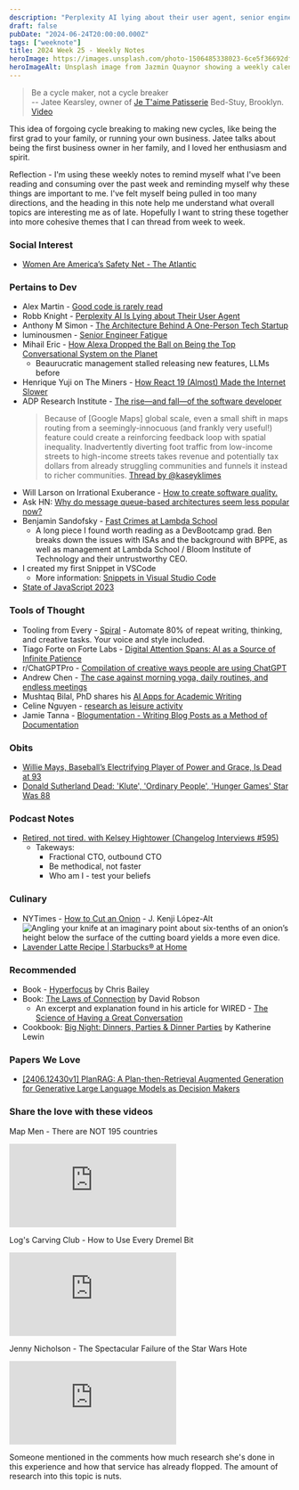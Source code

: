 ```yaml
---
description: "Perplexity AI lying about their user agent, senior engineer fatigue, creating my first VSCode snippet, cutting an onion, and RIP Donald Sutherland and Willie Mays."
draft: false
pubDate: "2024-06-24T20:00:00.000Z"
tags: ["weeknote"]
title: 2024 Week 25 - Weekly Notes
heroImage: https://images.unsplash.com/photo-1506485338023-6ce5f36692df?ixlib=rb-4.0.3&ixid=M3wxMjA3fDB8MHxwaG90by1wYWdlfHx8fGVufDB8fHx8fA%3D%3D&auto=format&fit=crop&w=2370&q=80
heroImageAlt: Unsplash image from Jazmin Quaynor showing a weekly calendar
---
```


> Be a cycle maker, not a cycle breaker  
> -- Jatee Kearsley, owner of [Je T'aime Patisserie](https://www.jetaimebk.com/) Bed-Stuy, Brooklyn. [Video](https://www.youtube.com/watch?v=1yk2eqRWzEA&list=LL&index=12)

This idea of forgoing cycle breaking to making new cycles, like being the first grad to your family, or running your own business. Jatee talks about being the first business owner in her family, and I loved her enthusiasm and spirit.

Reflection - I'm using these weekly notes to remind myself what I've been reading and consuming over the past week and reminding myself why these things are important to me. I've felt myself being pulled in too many directions, and the heading in this note help me understand what overall topics are interesting me as of late. Hopefully I want to string these together into more cohesive themes that I can thread from week to week.

### Social Interest

- [Women Are America’s Safety Net - The Atlantic](https://www.theatlantic.com/books/archive/2024/06/holding-it-together-jessica-calarco-book-review/678673/)

### Pertains to Dev

- Alex Martin - [Good code is rarely read](https://www.alexmolas.com/2024/06/06/good-code.html?utm_source=tldrwebdev)
- Robb Knight - [Perplexity AI Is Lying about Their User Agent](https://rknight.me/blog/perplexity-ai-is-lying-about-its-user-agent/?utm_source=tldrwebdev)
- Anthony M Simon - [The Architecture Behind A One-Person Tech Startup](https://anthonynsimon.com/blog/one-man-saas-architecture/?utm_source=tldrwebdev)
- luminousmen - [Senior Engineer Fatigue](https://luminousmen.com/post/senior-engineer-fatigue?utm_source=tldrnewsletter)
- Mihail Eric - [How Alexa Dropped the Ball on Being the Top Conversational System on the Planet](https://www.mihaileric.com/posts/how-alexa-dropped-the-ball-conversational-ai/?utm_source=changelog-news)
  - Beaurucratic management stalled releasing new features, LLMs before
- Henrique Yuji on The Miners - [How React 19 (Almost) Made the Internet Slower](https://blog.codeminer42.com/how-react-19-almost-made-the-internet-slower/?utm_source=tldrwebdev)
- ADP Research Institute - [The rise—and fall—of the software developer](https://www.adpri.org/the-rise-and-fall-of-the-software-developer/?utm_source=tldrwebdev)
  > Because of \[Google Maps\] global scale, even a small shift in maps routing from a seemingly-innocuous (and frankly very useful!) feature could create a reinforcing feedback loop with spatial inequality. Inadvertently diverting foot traffic from low-income streets to high-income streets takes revenue and potentially tax dollars from already struggling communities and funnels it instead to richer communities.
  > [Thread by @kaseyklimes](https://threadreaderapp.com/thread/1802431551671603375.html?utm_source=tldrwebdev)
- Will Larson on Irrational Exuberance - [How to create software quality.](https://lethain.com/quality/?utm_source=tldrnewsletter)
- Ask HN: [Why do message queue-based architectures seem less popular now?](https://news.ycombinator.com/item?id=40723302&utm_source=tldrnewsletter)
- Benjamin Sandofsky - [Fast Crimes at Lambda School](https://www.sandofsky.com/lambda-school/?utm_source=tldrnewsletter)
  - A long piece I found worth reading as a DevBootcamp grad. Ben breaks down the issues with ISAs and the background with BPPE, as well as management at Lambda School / Bloom Institute of Technology and their untrustworthy CEO.
- I created my first Snippet in VSCode
  - More information: [Snippets in Visual Studio Code](https://code.visualstudio.com/docs/editor/userdefinedsnippets)
- [State of JavaScript 2023](https://2023.stateofjs.com/en-US/)

### Tools of Thought

- Tooling from Every - [Spiral](https://spiral.computer/) - Automate 80% of repeat writing, thinking, and creative tasks. Your voice and style included.
- Tiago Forte on Forte Labs - [Digital Attention Spans: AI as a Source of Infinite Patience](https://fortelabs.com/blog/digital-attention-spans-ai-as-a-source-of-infinite-patience/?utm_source=convertkit&utm_medium=email&utm_campaign=Will%20AI%20give%20us%20infinite%20patience?%20-%2014202143)
- r/ChatGPTPro - [Compilation of creative ways people are using ChatGPT](https://www.reddit.com/r/ChatGPTPro/comments/1dfqzva/compilation_of_creative_ways_people_are_using/?utm_source=www.theneurondaily.com&utm_medium=newsletter&utm_campaign=runway-gen-3-alpha)
- Andrew Chen - [The case against morning yoga, daily routines, and endless meetings](https://andrewchen.substack.com/p/10x-work-versus-1x-work?utm_source=tldrnewsletter)
- Mushtaq Bilal, PhD shares his [AI Apps for Academic Writing](https://docs.google.com/document/d/16wuQlVjBJI6QBDww5IKud3XQINBeAUytvMk2-w4AMtE/edit)
- Celine Nguyen - [research as leisure activity](https://www.personalcanon.com/p/research-as-leisure-activity)
- Jamie Tanna - [Blogumentation - Writing Blog Posts as a Method of Documentation](https://www.jvt.me/posts/2017/06/25/blogumentation/)

### Obits

- [Willie Mays, Baseball’s Electrifying Player of Power and Grace, Is Dead at 93](https://www.nytimes.com/2024/06/18/sports/willie-mays-dead.html)
- [Donald Sutherland Dead: 'Klute', 'Ordinary People', 'Hunger Games' Star Was 88](https://deadline.com/2024/06/donald-sutherland-dead-1235978933/)

### Podcast Notes

- [Retired, not tired. with Kelsey Hightower (Changelog Interviews #595)](https://changelog.com/podcast/595)
  - Takeways:
    - Fractional CTO, outbound CTO
    - Be methodical, not faster
    - Who am I - test your beliefs

### Culinary

- NYTimes - [How to Cut an Onion](https://www.nytimes.com/article/how-to-cut-onion.html) - J. Kenji López-Alt
  ![Angling your knife at an imaginary point about six-tenths of an onion’s height below the surface of the cutting board yields a more even dice.](https://static01.nyt.com/images/2024/06/12/dining/10kenji-onions-test-04/10kenji-onions-test-04-superJumbo.jpg?quality=75&auto=webp)
- [Lavender Latte Recipe | Starbucks® at Home](https://www.starbucksathome.com/recipes/lavender-latte)

### Recommended

- Book - [Hyperfocus](https://chrisbailey.com/hyperfocus/) by Chris Bailey
- Book: [The Laws of Connection](https://www.simonandschuster.com/books/The-Laws-of-Connection/David-Robson/9781639366484) by David Robson
  - An excerpt and explanation found in his article for WIRED - [The Science of Having a Great Conversation](https://www.wired.com/story/the-science-of-having-a-great-conversation-research-social-connection/)
- Cookbook: [Big Night: Dinners, Parties & Dinner Parties](https://bignightbk.com/products/big-night-book-dinners-parties-dinner-parties) by Katherine Lewin

### Papers We Love

- [[2406.12430v1] PlanRAG: A Plan-then-Retrieval Augmented Generation for Generative Large Language Models as Decision Makers](https://arxiv.org/abs/2406.12430v1?utm_source=tldrai)

### Share the love with these videos

Map Men - There are NOT 195 countries

<iframe
  class="aspect-video w-full my-2"
  src="https://www.youtube.com/embed/3nB688xBYdY"
  title="There are NOT 195 countries"
  frameborder="0"
  allow="accelerometer; autoplay; clipboard-write; encrypted-media; gyroscope; picture-in-picture; web-share"
  allowfullscreen></iframe>

Log's Carving Club - How to Use Every Dremel Bit

<iframe
  class="aspect-video w-full my-2"
  src="https://www.youtube.com/embed/glEW8K9kn64"
  title="How to Use Every Dremel Bit"
  frameborder="0"
  allow="accelerometer; autoplay; clipboard-write; encrypted-media; gyroscope; picture-in-picture; web-share"
  allowfullscreen></iframe>

Jenny Nicholson - The Spectacular Failure of the Star Wars Hote

<iframe
  class="aspect-video w-full my-2"
  src="https://www.youtube.com/embed/T0CpOYZZZW4"
  title="The Spectacular Failure of the Star Wars Hote"
  frameborder="0"
  allow="accelerometer; autoplay; clipboard-write; encrypted-media; gyroscope; picture-in-picture; web-share"
  allowfullscreen></iframe>

Someone mentioned in the comments how much research she's done in this experience and how that service has already flopped. The amount of research into this topic is nuts.
